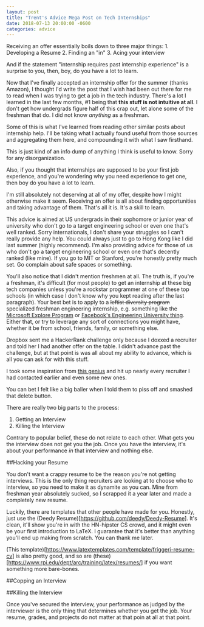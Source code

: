 ```yaml
---
layout: post
title: "Trent's Advice Mega Post on Tech Internships"
date: 2018-07-13 20:00:00 -0600
categories: advice
---
```


Receiving an offer essentially boils down to three major things:
    1. Developing a Resume
    2. Finding an "in"
    3. Acing your interview

And if the statement "internship requires past internship experience" is a surprise to you, then, boy, do you have a lot to learn.

Now that I've finally accepted an internship offer for the summer (thanks Amazon), I thought I'd write the post that I wish had been out there for me to read when I was trying to get a job in the tech industry. There's a lot I learned in the last few months, #1 being that **this stuff is not intuitive at all**. I don't get how undergrads figure half of this crap out, let alone some of the freshman that do. I did not know *anything* as a freshman.

Some of this is what I've learned from reading other similar posts about internship help. I'll be taking what I actually found useful from those sources and aggregating them here, and compounding it with what I saw firsthand.

This is just kind of an info dump of anything I think is useful to know. Sorry for any disorganization.

Also, if you thought that internships are supposed to be your first job experience, and you're wondering why you need experience to get one, then boy do you have a lot to learn.

I'm still absolutely not deserving at all of my offer, despite how I might otherwise make it seem. Receiving an offer is all about finding opportunities and taking advantage of them. That's all it is. It's a skill to learn.

This advice is aimed at US undergrads in their sophomore or junior year of university who don't go to a target engineering school or even one that's well ranked.  Sorry internationals, I don't share your struggles so I can't really provide any help. You could always just to go to Hong Kong like I did last summer (highly recommend). I'm also providing advice for those of us who don't go a target engineering school or even one that's decently ranked (like mine). If you go to MIT or Stanford, you're honestly pretty much set. Go complain about safe spaces or something.

You'll also notice that I didn't mention freshmen at all. The truth is, if you're a freshman, it's difficult (for most people) to get an internship at these big tech companies unless you're a rockstar programmer at one of these top schools (in which case I don't know why you kept reading after the last paragraph). Your best bet is to apply to a ~~leftist diversity program~~ specialized freshman engineering internship, e.g. something like the [Microsoft Explore Program](https://careers.microsoft.com/students/explore) or [Facebook's Engineering University thing](https://www.facebook.com/careers/university/fbueng). Either that, or try to leverage any sort of connections you might have, whether it be from school, friends, family, or something else.

<!-- Your highest chance of success, however, will most likely come from looking at companies local to where you live. For example, I straight up just emailed my resume to the CS departmenrs at universities where I lived, and a couple professors reached out, offering to have me conduct research with them over the summer. I didn't end up taking either of them up on it, but shows that you just have to have an idea of where to look for opportunities. -->

Dropbox sent me a HackerRank challenge only because I doxxed a recruiter and told her I had another offer on the table. I didn't advance past the challenge, but at that point is was all about my ability to advance, which is all you can ask for with this stuff.

I took some inspiration from [this genius](https://medium.freecodecamp.org/how-doing-something-i-love-landed-me-a-top-tier-tech-internship-fe78d8b74e48) and hit up nearly every recruiter I had contacted earlier and even some new ones.

You can bet I felt like a big baller when I told them to piss off and smashed that delete button.

There are really two big parts to the process:
1. Getting an Interview
2. Killing the Interview

Contrary to popular belief, these do not relate to each other. What gets you the interview does not get you the job. Once you have the interview, it's about your performance *in* that interview and nothing else.

##Hacking your Resume

You don't want a crappy resume to be the reason you're not getting interviews. This is the only thing recruiters are looking at to choose who to interview, so you need to make it as dynamite as you can. Mine from freshman year absolutely sucked, so I scrapped it a year later and made a completely new resume.

Luckily, there are templates that other people have made for you. Honestly, just use the (Deedy Resume)[https://github.com/deedy/Deedy-Resume]. It's clean, it'll show you're in with the HN-hipster CS crowd, and it might even be your first introduction to LaTeX. I guarantee that it's better than anything you'll end up making from scratch. You can thank me later.

(This template)[https://www.latextemplates.com/template/friggeri-resume-cv] is also pretty good, and so are (these)[https://www.rpi.edu/dept/arc/training/latex/resumes/] if you want something more bare-bones.

##Copping an Interview

##Killing the Interview

Once you've secured the interview, your performance as judged by the interviewer is the only thing that determines whether you get the job. Your resume, grades, and projects do not matter at that poin at all at that point.
